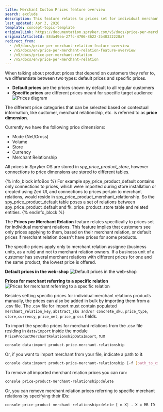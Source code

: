 ```yaml
---
title: Merchant Custom Prices feature overview
search: exclude
description: This feature relates to prices set for individual merchant relations. Customers see only prices applying to them, based on their merchant relation.
last_updated: Apr 3, 2020
template: concept-topic-template
originalLink: https://documentation.spryker.com/v5/docs/price-per-merchant-relation-feature-overview
originalArticleId: 88da49ea-27fc-4706-8622-3b40322228a7
redirect_from:
  - /v5/docs/price-per-merchant-relation-feature-overview
  - /v5/docs/en/price-per-merchant-relation-feature-overview
  - /v5/docs/price-per-merchant-relation
  - /v5/docs/en/price-per-merchant-relation
---
```


When talking about product prices that depend on customers they refer to, we differentiate between two types: default prices and specific prices.

- **Default prices** are the prices shown by default to all regular customers
- **Specific prices** are different prices meant for specific target audience
![Prices diagram](https://spryker.s3.eu-central-1.amazonaws.com/docs/Features/Price/Prices+per+Merchant+Relations/Prices+per+Merchant+Relation+Feature+Overview/prices_diagram.png) 

The different price categories that can be selected based on contextual information, like customer, merchant relationship, etc. is referred to as **price dimension**.

Currently we have the following price dimensions:

- Mode (Net/Gross)
- Volume
- Store
- Currency
- Merchant Relationship

All prices in Spryker OS are stored in *spy_price_product_store*, however connections to price dimensions are stored to different tables.

{% info_block infoBox %}
For example spy_price_product_default contains only connections to prices, which were imported during store installation or created using Zed UI, and connections to prices pertain to merchant relations, would reside in spy_price_product_merchant_relationship. So the spy_price_product_default table poses a set of relations between spy_price_product_default and fk_price_product_store table and related entities.
{% endinfo_block %}

The **Prices per Merchant Relation** feature relates specifically to prices set for individual merchant relations. This feature implies that customers see only prices applying to them, based on their merchant relation, or default prices if merchant relation doesn't have prices for some products.

The specific prices apply only to merchant relation assignee (business units, as a rule) and not to merchant relation owners. If a business unit of a customer has several merchant relations with different prices for one and the same product, the lowest price is offered.


**Default prices in the web-shop**
![Default prices in the web-shop](https://spryker.s3.eu-central-1.amazonaws.com/docs/Features/Price/Prices+per+Merchant+Relations/Prices+per+Merchant+Relation+Feature+Overview/default_prices.png) 

**Prices for merchant referring to a specific relation**
![Prices for merchant referring to a specific relation](https://spryker.s3.eu-central-1.amazonaws.com/docs/Features/Price/Prices+per+Merchant+Relations/Prices+per+Merchant+Relation+Feature+Overview/merchant_prices.png) 

Besides setting specific prices for individual merchant relations products manually, the prices can also be added in bulk by importing them from a .csv file. The .csv file for import must contain populated `merchant_relation_key`, `abstract_sku and/or concrete_sku`, `price_type`, `store,currency`, `price_net`, `price_gross` fields.

To import the specific prices for merchant relations from the .csv file residing in `data/import` inside the module `PriceProductMerchantRelationshipDataImport`, run



```bash
console data:import product-price-merchant-relationship
```
Or, if you want to import merchant from your file, indicate a path to it:

```bash
console data:import product-price-merchant-relationship [-f [path_to_csv_file]
```


To remove all imported merchant relation prices you can run:

```bash
console price-product-merchant-relationship:delete
```
Or, you can remove merchant relation prices referring to specific merchant relations by specifying their IDs:

```bash
console price-product-merchant-relationship:delete [-m X] . X = MR ID
```
<!-- Last review date: Feb 8, 2019*  by Stanislav Matveev, Anastasija Datsun -->
